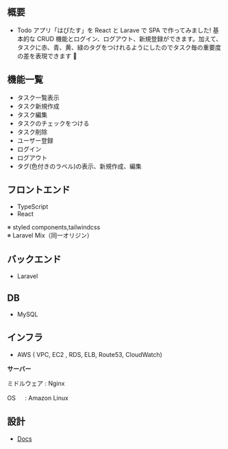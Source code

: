 ## 概要

-   Todo アプリ「はぴたす」を React と Larave で SPA で作ってみました! 基本的な CRUD 機能とログイン、ログアウト、新規登録ができます。加えて、タスクに赤、青、黄、緑のタグをつけれるようにしたのでタスク毎の重要度の差を表現できます 🎉

## 機能一覧

-   タスク一覧表示
-   タスク新規作成
-   タスク編集
-   タスクのチェックをつける
-   タスク削除
-   ユーザー登録
-   ログイン
-   ログアウト
-   タグ(色付きのラベル)の表示、新規作成、編集

## フロントエンド

-   TypeScript
-   React

※ styled components,tailwindcss  
※ Laravel Mix（同一オリジン）

## バックエンド

-   Laravel

## DB

-   MySQL

## インフラ

-   AWS ( VPC, EC2 , RDS, ELB, Route53, CloudWatch)

**サーバー**

ミドルウェア : Nginx

OS 　 : Amazon Linux

## 設計

-   [Docs](https://github.com/ryosuke1256/Todo-react-laravel/tree/develop/docs)
